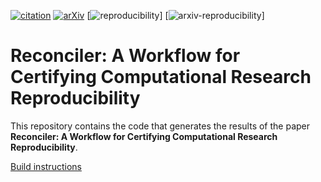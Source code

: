 [![citation](http://img.shields.io/badge/Citation-0091FF.svg)](https://scholar.google.com/scholar?q=Reconciler%3A%20A%20Workflow%20for%20Certifying%20Computational%20Research%20Reproducibility.%20arXiv%202020)
[![arXiv](http://img.shields.io/badge/cs.SE-arXiv%3A2005.12660-B31B1B.svg)](https://arxiv.org/abs/2005.12660)
[![reproducibility](https://github.com/pbizopoulos/reconciler-a-workflow-for-certifying-computational-research-reproducibility/workflows/reproducibility/badge.svg)]
[![arxiv-reproducibility](https://github.com/pbizopoulos/reconciler-a-workflow-for-certifying-computational-research-reproducibility/workflows/arxiv-reproducibility/badge.svg)]

# Reconciler: A Workflow for Certifying Computational Research Reproducibility
This repository contains the code that generates the results of the paper **Reconciler: A Workflow for Certifying Computational Research Reproducibility**.

[Build instructions](https://pbizopoulos.github.io/reconciler-a-workflow-for-certifying-computational-research-reproducibility/build_instructions.txt)

